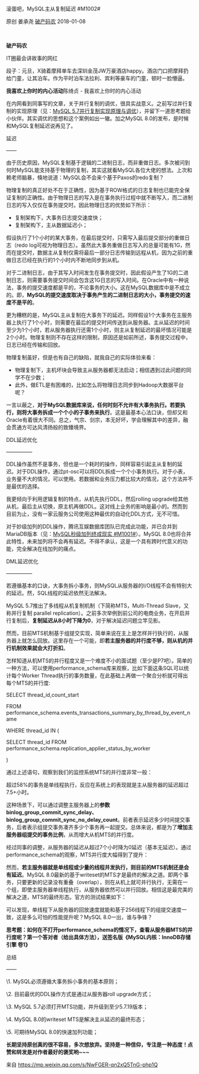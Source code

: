 滚蛋吧，MySQL主从复制延迟 #M1002#

原创 姜承尧 [破产码农](javascript:void(0);) 2018-01-08

​     

 

**破产码农**

IT圈最会讲故事的网红

 

段子：元旦，X骑着摩拜单车去深圳金茂JW万豪酒店happy。酒店门口把摩拜扔给门童，让其泊车。作为平时泊车法拉利、宾利等豪车的门童，顿时一脸懵逼。

**我喜欢上你时的内心活动**陈绮贞 - 我喜欢上你时的内心活动

在内网看到同事写的文章，关于并行复制的调优，很具实战意义。之前写过并行复制的实现原理（见：[MySQL 5.7并行复制实现原理与调优](http://mp.weixin.qq.com/s?__biz=MjM5MjIxNDA4NA==&mid=205236417&idx=1&sn=15281c834348911cea106478aa819175&scene=21#wechat_redirect)），并留下一道思考题给小伙伴。其实调优的思想和这个案例如出一辙。加之MySQL 8.0的发布，是时候和MySQL复制延迟说再见了。

延迟

——

由于历史原因，MySQL复制基于逻辑的二进制日志，而非重做日志。多次被问到何时MySQL能支持基于物理的复制，其实这就看MySQL各位大佬的想法。上次和赖老师脑暴，倏地说道：MySQL会不会来个基于Paxos的redo复制？

物理复制的真正好处不在于正确性，因为基于ROW格式的日志复制也已能完全保证复制的正确性。由于物理日志的写入是在事务执行过程中就不断写入，而二进制日志的写入仅仅在事务提交时。因此物理日志的优势如下所示：

- 复制架构下，大事务日志提交速度快；
- 复制架构下，主从数据延迟小；

假设执行了1个小时的某大事务，在最后提交时，只需写入最后提交部分的重做日志（redo log可视为物理日志）。虽然此大事务重做日志写入的总量可能有1G，然而在提交时，数据主从复制仅需将最后一部分日志传输到远程从机，因为之前的重做日志已经在执行的1个小时内不断地同步到从机。

对于二进制日志，由于其写入时间发生在事务提交时，因此假设产生了1G的二进制日志，则需要事务提交时间会包含这1G日志的写入时间。在Oracle中有一种说法，事务的提交速度都是平的，不论事务的大小。这在MySQL数据库中是不成立的。即，**MySQL的提交速度取决于事务产生的二进制日志的大小，事务提交的速度不是平的**。

更为糟糕的是，MySQL主从复制在大事务下的延迟。同样假设1个大事务在主服务器上执行了1个小时，则需要在最后的提交时间传送到从服务器。主从延迟的时间至少为1个小时，若从服务器执行还需1个小时，则主从复制延迟的最坏情况可能是2个小时。物理复制则不存在这样的限制，原因还是如前所述，事务提交过程中，日志已经在传输和回放。

物理复制虽好，但是也有自己的缺陷，就我自己的实际体验来看：

- 物理复制下，主机坏块会导致主从服务器都无法启动；相信遇到过此问题的同学不在少数；
- 此外，做ETL是有困难的，比如怎么将物理日志同步到Hadoop大数据平台呢？

一言以蔽之，**对于MySQL数据库来说，任何时刻不允许有大事务执行。若要执行，则将大事务拆成一个个小的子事务来执行**。这是最基本心法口诀，但却又和Oracle有着很大不同。总之，气宗、剑宗，本无好坏，学会理解其中的差异，融会贯通方可达风清扬般的致臻境界。

DDL延迟优化

—————

 

DDL操作虽然不是事务，但也是一个耗时的操作，同样容易引起主从复制的延迟。对于DDL操作，通过pt-osc可以将DDL拆成一个个小事务执行。对于小表，业务量不大的情况，可以使用。若数据和业务压力都比较大的情况，这个方法并不是最优的选择。

我更倾向于利用逻辑复制的特点，从机先执行DDL，然后rolling upgrade给其他从机，最后主从切换，原主机再做DDL。这对线上业务的影响是最小的。然而到目前为止，没有一家云服务公司使用这种最优的自动化DDL方式，无不可惜。

对于妙级加列的DDL操作，腾讯互娱数据库团队已完成此功能，并已合并到MariaDB版本（见：[MySQL秒级加列终成现实 #M1001#](http://mp.weixin.qq.com/s?__biz=MzIxODk2NDM2Nw==&mid=2247483741&idx=1&sn=8443dcb7bcb095bd0a53bc782389c92d&chksm=97e3c9bda09440ab4abc4e5f1dd22fb6c2530bf7cfdb4588f1a1c346ebec3575d166c2e17e68&scene=21#wechat_redirect)）。MySQL 8.0也将合并此特性，未来加列将不会再有延迟。不得不承认，这是一个具有跨时代意义的功能，完全解决在线加列的痛点。

DML延迟优化

—————

 

若遵循基本的口诀，大事务拆小事务，则MySQL从服务器的I/O线程不会有特别大的延迟。然，SQL线程的延迟依然无法解决。

MySQL 5.7推出了多线程从机复制机制（下简称MTS，Multi-Thread Slave，又称并行复制 parallel replication）。之前多次举例到前公司的电商业务，在开启并行复制后，**复制延迟从8小时下降为0**，对于解决延迟问题立竿见影。

然而，目前MTS机制基于组提交实现，简单来说在主上是怎样并行执行的，从服务器上就怎么回放。这里存在一个可能，即**若主服务器的并行度不够，则从机的并行机制效果就会大打折扣**。

怎样知道从机MTS的并行程度又是一个难度不小的面试题（至少是P7吧）。简单的一种方法，可以使用performance_schema库来观察，比如下面这条SQL可以统计每个Worker Thread执行的事务数量，在此基础上再做一个聚合分析就可得出每个MTS的并行度:

SELECT thread_id,count_start

FROM performance_schema.events_transactions_summary_by_thread_by_event_name

WHERE thread_id IN (

SELECT thread_id FROM performance_schema.replication_applier_status_by_worker

)

通过上述语句，观察到我们的监控系统MTS的并行度非常一般：

 

超过58%的事务是单线程执行，反应在系统上的表现就是主从服务器的延迟超过7.5+小时。

这种场景下，可以通过调整主服务器上的**参数binlog_group_commit_sync_delay、binlog_group_commit_sync_no_delay_count**。前者表示延迟多少时间提交事务，后者表示组提交事务凑齐多少个事务再一起提交。总体来说，都是为了**增加主服务器组提交的事务比例**，从而增大从机MTS的并行度。

经过同事的调整，从服务器的延迟从超过7个小时降为0延迟（基本无延迟）。通过performance_schema的观察，MTS并行度大幅得到了提升：

 

然而，**若主服务器就是单线程或少量的线程并发执行，则目前的MTS机制还是会有延迟**。MySQL 8.0最新的基于writeset的MTS才是最终的解决之道。即两个事务，只要更新的记录没有重叠（overlap），则在从机上就可并行执行，无需在一个组，即使主服务器单线程执行，从服务器依然可以并行回放。相信这是最完美的解决之道，MTS的最终形态。官方的测试结果如下：

 

可以发现，单线程下从服务器的回放速度就能和基于256线程下的组提交速度一致，这是多么可怕的性能提升呢？MySQL 8.0一出，谁与争锋？

**思考题：如何在不打开performance_schema的情况下，查看从服务器MTS的并行度呢？**第一个答对者（给出具体方法），送签名版**《MySQL内核：InnoDB存储引擎 卷1》**

总结

——

 

\1. MySQL必须遵循大事务拆小事务的基本原则；

\2. 目前最优的DDL操作方式是通过从服务器roll upgrade方式；

\3. MySQL 5.7必须打开MTS功能，并升级到至少5.7.19版本；

\4. MySQL 8.0的writeset MTS是解决主从延迟的最终形态；

\5. 可期待MySQL 8.0的快速加列功能；

 

**长期坚持原创真的很不容易，多次想放弃。坚持是一种信仰，专注是一种态度！点赞和转发是对作者最好的褒奖哟~~~**

 

 

来自 <https://mp.weixin.qq.com/s/NwFGER-qn2xQ5TnG-php1Q> 

 
